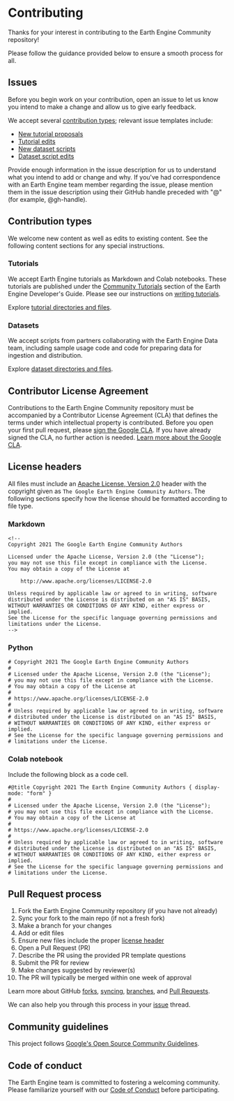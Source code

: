 <!--
Copyright 2019 The Google Earth Engine Community Authors

Licensed under the Apache License, Version 2.0 (the "License");
you may not use this file except in compliance with the License.
You may obtain a copy of the License at

    http://www.apache.org/licenses/LICENSE-2.0

Unless required by applicable law or agreed to in writing, software
distributed under the License is distributed on an "AS IS" BASIS,
WITHOUT WARRANTIES OR CONDITIONS OF ANY KIND, either express or implied.
See the License for the specific language governing permissions and
limitations under the License.
-->

# Contributing

Thanks for your interest in contributing to the Earth Engine Community
repository!

Please follow the guidance provided below to ensure a smooth process for all.

## Issues

Before you begin work on your contribution, open an issue to let us know you
intend to make a change and allow us to give early feedback.

We accept several [contribution types](#contribution-types); relevant issue
templates include:

- [New tutorial proposals](https://github.com/google/earthengine-community/issues/new?assignees=gino-m%2C+jdbcode&labels=tutorial+proposal&template=propose-a-tutorial.md&title=%5BTutorial+proposal%5D+Your+tutorial+title+here)
- [Tutorial edits](https://github.com/google/earthengine-community/issues/new/?assignees=jdbcode&labels=tutorial%2C+edit+existing&title=%5BTutorial+edit%5D+Your+tutorial+issue+title+here)
- [New dataset scripts](https://github.com/google/earthengine-community/issues/new/?assignees=simonff%2C+schwehr&labels=dataset&title=%5BDataset+new%5D+Your+dataset+issue+title+here)
- [Dataset script edits](https://github.com/google/earthengine-community/issues/new/?assignees=simonff%2C+schwehr&labels=dataset%2C+edit+existing&title=%5BDataset+edit%5D+Your+dataset+issue+title+here)

Provide enough information in the issue description for us to understand what
you intend to add or change and why. If you've had correspondence with an Earth
Engine team member regarding the issue, please mention them in the issue
description using their GitHub handle preceded with "@"
(for example, @gh-handle).

## Contribution types

We welcome new content as well as edits to existing content. See the following
content sections for any special instructions.

### Tutorials

We accept Earth Engine tutorials as Markdown and Colab notebooks. These
tutorials are published under the [Community Tutorials](https://developers.google.com/earth-engine/tutorials/community/explore)
section of the Earth Engine Developer's Guide. Please see our instructions on
[writing tutorials](https://developers.google.com/earth-engine/tutorials/community/write).

Explore [tutorial directories and files](https://github.com/google/earthengine-community/tree/master/tutorials).

### Datasets

We accept scripts from partners collaborating with the Earth Engine Data team,
including sample usage code and code for preparing data for ingestion and
distribution.

Explore [dataset directories and files](https://github.com/google/earthengine-community/tree/master/datasets).

## Contributor License Agreement

Contributions to the Earth Engine Community repository must be accompanied by a
Contributor License Agreement (CLA) that defines the terms under which
intellectual property is contributed. Before you open your first pull request,
please [sign the Google CLA](https://cla.developers.google.com/). If you have
already signed the CLA, no further action is needed.
[Learn more about the Google CLA](https://cla.developers.google.com/about).

## License headers

All files must include an
[Apache License, Version 2.0](http://www.apache.org/licenses/LICENSE-2.0)
header with the copyright given as `The Google Earth Engine Community Authors`.
The following sections specify how the license should be formatted according to
file type.

### Markdown

```
<!--
Copyright 2021 The Google Earth Engine Community Authors

Licensed under the Apache License, Version 2.0 (the "License");
you may not use this file except in compliance with the License.
You may obtain a copy of the License at

    http://www.apache.org/licenses/LICENSE-2.0

Unless required by applicable law or agreed to in writing, software
distributed under the License is distributed on an "AS IS" BASIS,
WITHOUT WARRANTIES OR CONDITIONS OF ANY KIND, either express or implied.
See the License for the specific language governing permissions and
limitations under the License.
-->
```

### Python

```
# Copyright 2021 The Google Earth Engine Community Authors
#
# Licensed under the Apache License, Version 2.0 (the "License");
# you may not use this file except in compliance with the License.
# You may obtain a copy of the License at
#
# https://www.apache.org/licenses/LICENSE-2.0
#
# Unless required by applicable law or agreed to in writing, software
# distributed under the License is distributed on an "AS IS" BASIS,
# WITHOUT WARRANTIES OR CONDITIONS OF ANY KIND, either express or implied.
# See the License for the specific language governing permissions and
# limitations under the License.
```

### Colab notebook

Include the following block as a code cell.

```
#@title Copyright 2021 The Earth Engine Community Authors { display-mode: "form" }
#
# Licensed under the Apache License, Version 2.0 (the "License");
# you may not use this file except in compliance with the License.
# You may obtain a copy of the License at
#
# https://www.apache.org/licenses/LICENSE-2.0
#
# Unless required by applicable law or agreed to in writing, software
# distributed under the License is distributed on an "AS IS" BASIS,
# WITHOUT WARRANTIES OR CONDITIONS OF ANY KIND, either express or implied.
# See the License for the specific language governing permissions and
# limitations under the License.
```

## Pull Request process

1. Fork the Earth Engine Community repository (if you have not already)
2. Sync your fork to the main repo (if not a fresh fork)
3. Make a branch for your changes
4. Add or edit files
5. Ensure new files include the proper [license header](#license-headers)
6. Open a Pull Request (PR)
7. Describe the PR using the provided PR template questions
8. Submit the PR for review
9. Make changes suggested by reviewer(s)
10. The PR will typically be merged within one week of approval

Learn more about GitHub [forks](https://docs.github.com/en/github/collaborating-with-pull-requests/working-with-forks/about-forks),
[syncing](https://docs.github.com/en/github/collaborating-with-pull-requests/working-with-forks/syncing-a-fork),
[branches](https://docs.github.com/en/github/collaborating-with-pull-requests/proposing-changes-to-your-work-with-pull-requests/about-branches), and
[Pull Requests](https://docs.github.com/en/github/collaborating-with-pull-requests/proposing-changes-to-your-work-with-pull-requests/about-pull-requests).

We can also help you through this process in your [issue](#issues) thread.

## Community guidelines

This project follows [Google's Open Source Community Guidelines](https://opensource.google.com/conduct/).

## Code of conduct

The Earth Engine team is committed to fostering a welcoming community. Please
familiarize yourself with our [Code of Conduct](https://opensource.google/docs/releasing/template/CODE_OF_CONDUCT/)
before participating.
